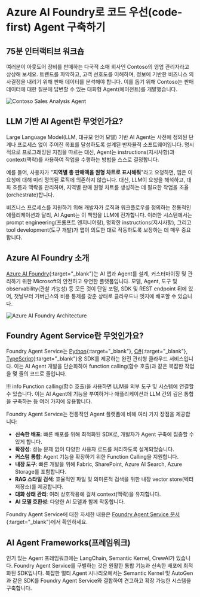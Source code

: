 # Azure AI Foundry로 코드 우선(code-first) Agent 구축하기

## 75분 인터랙티브 워크숍

여러분이 아웃도어 장비를 판매하는 다국적 소매 회사인 Contoso의 영업 관리자라고 상상해 보세요. 트렌드를 파악하고, 고객 선호도를 이해하며, 정보에 기반한 비즈니스 의사결정을 내리기 위해 판매 데이터를 분석해야 합니다. 이를 돕기 위해 Contoso는 판매 데이터에 대한 질문에 답변할 수 있는 대화형 Agent(에이전트)를 개발했습니다.

![Contoso Sales Analysis Agent](media/persona.png)

## LLM 기반 AI Agent란 무엇인가요?

Large Language Model(LLM, 대규모 언어 모델) 기반 AI Agent는 사전에 정의된 단계나 프로세스 없이 주어진 목표를 달성하도록 설계된 반자율적 소프트웨어입니다. 명시적으로 프로그래밍된 지침을 따르는 대신, Agent는 instructions(지시사항)과 context(맥락)를 사용하여 작업을 수행하는 방법을 스스로 결정합니다.

예를 들어, 사용자가 "**지역별 총 판매액을 원형 차트로 표시해줘**"라고 요청하면, 앱은 이 요청에 대해 미리 정의된 로직에 의존하지 않습니다. 대신, LLM이 요청을 해석하고, 대화 흐름과 맥락을 관리하며, 지역별 판매 원형 차트를 생성하는 데 필요한 작업을 조율(orchestrate)합니다.

비즈니스 프로세스를 지원하기 위해 개발자가 로직과 워크플로우를 정의하는 전통적인 애플리케이션과 달리, AI Agent는 이 책임을 LLM에 전가합니다. 이러한 시스템에서는 prompt engineering(프롬프트 엔지니어링), 명확한 instructions(지시사항), 그리고 tool development(도구 개발)가 앱이 의도한 대로 작동하도록 보장하는 데 매우 중요합니다.

## Azure AI Foundry 소개

[Azure AI Foundry](https://azure.microsoft.com/products/ai-foundry/){:target="_blank"}는 AI 앱과 Agent를 설계, 커스터마이징 및 관리하기 위한 Microsoft의 안전하고 유연한 플랫폼입니다. 모델, Agent, 도구 및 observability(관찰 가능성) 등 모든 것이 단일 포털, SDK 및 REST endpoint 뒤에 있어, 첫날부터 거버넌스와 비용 통제를 갖춘 상태로 클라우드나 엣지에 배포할 수 있습니다.

![Azure AI Foundry Architecture](media/azure-ai-foundry.png)

## Foundry Agent Service란 무엇인가요?

Foundry Agent Service는 [Python](https://learn.microsoft.com/azure/ai-services/agents/quickstart?pivots=programming-language-python-azure){:target="_blank"}, [C#](https://learn.microsoft.com/azure/ai-services/agents/quickstart?pivots=programming-language-csharp){:target="_blank"}, [TypeScript](https://learn.microsoft.com/en-us/azure/ai-foundry/agents/quickstart?pivots=programming-language-typescript){:target="_blank"}용 SDK를 제공하는 완전 관리형 클라우드 서비스입니다. 이는 AI Agent 개발을 단순화하여 function calling(함수 호출)과 같은 복잡한 작업을 몇 줄의 코드로 줄입니다.

!!! info
    Function calling(함수 호출)을 사용하면 LLM을 외부 도구 및 시스템에 연결할 수 있습니다. 이는 AI Agent에 기능을 부여하거나 애플리케이션과 LLM 간의 깊은 통합을 구축하는 등 여러 가지에 유용합니다.

Foundry Agent Service는 전통적인 Agent 플랫폼에 비해 여러 가지 장점을 제공합니다:

- **신속한 배포**: 빠른 배포를 위해 최적화된 SDK로, 개발자가 Agent 구축에 집중할 수 있게 합니다.
- **확장성**: 성능 문제 없이 다양한 사용자 로드를 처리하도록 설계되었습니다.
- **커스텀 통합**: Agent 기능을 확장하기 위한 Function Calling을 지원합니다.
- **내장 도구**: 빠른 개발을 위해 Fabric, SharePoint, Azure AI Search, Azure Storage를 포함합니다.
- **RAG 스타일 검색**: 효율적인 파일 및 의미론적 검색을 위한 내장 vector store(벡터 저장소)를 제공합니다.
- **대화 상태 관리**: 여러 상호작용에 걸쳐 context(맥락)을 유지합니다.
- **AI 모델 호환성**: 다양한 AI 모델과 함께 작동합니다.

Foundry Agent Service에 대한 자세한 내용은 [Foundry Agent Service 문서](https://learn.microsoft.com/azure/ai-services/agents/overview){:target="_blank"}에서 확인하세요.

## AI Agent Frameworks(프레임워크)

인기 있는 Agent 프레임워크에는 LangChain, Semantic Kernel, CrewAI가 있습니다. Foundry Agent Service를 구별하는 것은 원활한 통합 기능과 신속한 배포에 최적화된 SDK입니다. 복잡한 멀티 Agent 시나리오에서는 Semantic Kernel 및 AutoGen과 같은 SDK를 Foundry Agent Service와 결합하여 견고하고 확장 가능한 시스템을 구축합니다.
